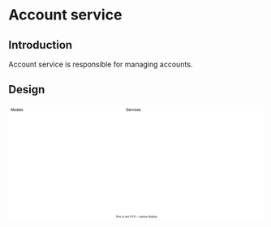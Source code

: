 # Account service
## Introduction
Account service is responsible for managing accounts.

## Design
![Design](docs/design.drawio.svg)  
